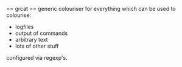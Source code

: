 == grcat ==
generic colouriser for everything which can be used to colourise:

* logfiles
* output of commands
* arbitrary text
* lots of other stuff

configured via regexp's.
